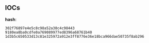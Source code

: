 
## IOCs

__hash__:

```text
302f76897e4e5c8c98a52a38c4c98443
9180ea8ba0cdfe0a769089977ed8396a68761b40
1d3b5c650533d13c81e325972a912e3ff8776e36e18bca966dae50735f8ab296
```